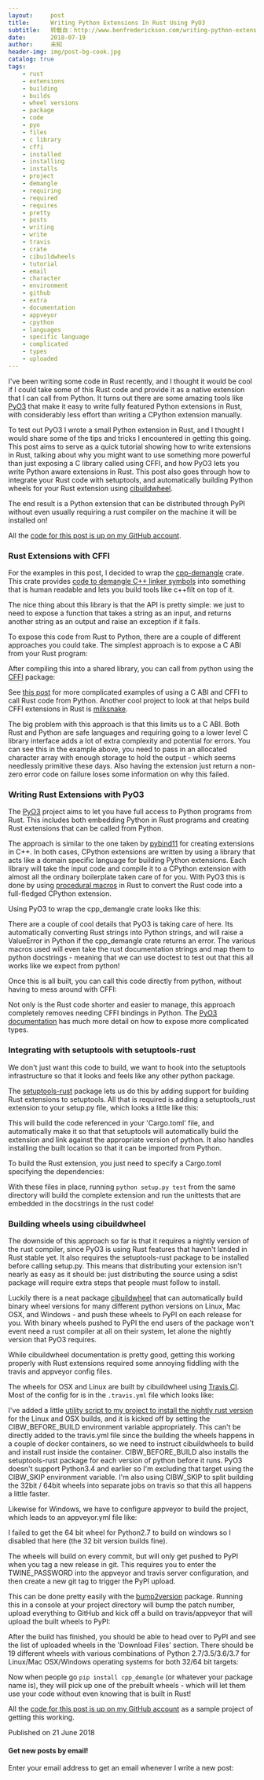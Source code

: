 ```yaml
---
layout:     post
title:      Writing Python Extensions In Rust Using PyO3
subtitle:   转载自：http://www.benfrederickson.com/writing-python-extensions-in-rust-using-pyo3/
date:       2018-07-19
author:     未知
header-img: img/post-bg-cook.jpg
catalog: true
tags:
    - rust
    - extensions
    - building
    - builds
    - wheel versions
    - package
    - code
    - pyo
    - files
    - c library
    - cffi
    - installed
    - installing
    - installs
    - project
    - demangle
    - requiring
    - required
    - requires
    - pretty
    - posts
    - writing
    - write
    - travis
    - crate
    - cibuildwheels
    - tutorial
    - email
    - character
    - environment
    - github
    - extra
    - documentation
    - appveyor
    - cpython
    - languages
    - specific language
    - complicated
    - types
    - uploaded
---
```


I've been writing some code in Rust recently, and I thought it would be cool if I could take some
of this Rust code and provide it as a native extension that I can call from Python. It turns out
there are some amazing tools like [PyO3](https://github.com/PyO3/pyo3) that make it easy to write fully featured
Python extensions in Rust, with considerably less effort than writing a CPython extension manually.

To test out PyO3 I wrote a small Python extension in Rust, and I thought I would share some of the
tips and tricks I encountered in getting this going. This post aims to serve as a quick tutorial
showing how to write extensions in Rust, talking about why you might want to use something more
powerful than just exposing a C library called using CFFI, and how PyO3 lets you write Python aware extensions in Rust.
This post also goes through how to integrate your Rust code with setuptools, and automatically building Python wheels for your
Rust extension using [cibuildwheel](https://github.com/joerick/cibuildwheel).

The end result is a Python extension that can be distributed through PyPI without even usually requiring a
rust compiler on the machine it will be installed on!

All the [code for this post is up on my GitHub account](https://github.com/benfred/py-cpp-demangle).

### Rust Extensions with CFFI

For the examples in this post, I decided to wrap the [cpp-demangle](https://github.com/gimli-rs/cpp_demangle) crate. This crate
provides [code to demangle C++ linker symbols](http://fitzgeraldnick.com/2017/02/22/cpp-demangle.html) into something that is human readable and lets you build
tools like c++filt on top of it.

The nice thing about this library is that the API is pretty simple:
we just to need to expose a function that takes a string as an input, and returns another string as an output
and raise an exception if it fails.

To expose this code from Rust to Python, there are a couple of different approaches you could take.
The simplest approach is to expose a C ABI from your Rust program:

After compiling this into a shared library, you can call from python using the [CFFI](http://cffi.readthedocs.io/en/latest)
package:

See [this post](https://bheisler.github.io/post/calling-rust-in-python) for more complicated examples of using
a C ABI and CFFI to call Rust code from Python. Another cool project to look at that helps build CFFI extensions in
Rust is [milksnake](https://github.com/getsentry/milksnake).

The big problem with this approach is that this limits us to a C ABI. Both Rust and Python are safe
languages and requiring going to a lower level C library interface adds a lot of extra complexity and potential
for errors. You can see this in the example above, you need to pass in an allocated character array with
enough storage to hold the output - which seems needlessly primitive these days. Also having the extension
just return a non-zero error code on failure loses some information on why this failed.

### Writing Rust Extensions with PyO3

The [PyO3](https://github.com/PyO3/pyo3) project aims to let you have full access to Python programs from Rust. This includes both
embedding Python in Rust programs and creating Rust extensions that can be called from Python.

The approach is similar to the one taken by [pybind11](https://github.com/pybind/pybind11) for creating extensions in C++. In both cases,
CPython extensions are written by using a library that acts like a domain specific language for building Python extensions.
Each library will take the input code and compile it to a CPython extension with almost all the ordinary boilerplate taken care of for you.
With PyO3 this is done by using [procedural macros](https://tinkering.xyz/introduction-to-proc-macros) in Rust to convert the Rust code into a full-fledged CPython extension.

Using PyO3 to wrap the cpp_demangle crate looks like this:

There are a couple of cool details that PyO3 is taking care of here. Its automatically converting Rust strings into Python strings, and will raise
a ValueError in Python if the cpp_demangle crate returns an error. The various macros used will even take the rust documentation strings and map them to
 python docstrings - meaning that we can use doctest to test out that this all works like we expect from python!

Once this is all built, you can call this code directly from python, without having to mess around with CFFI:

Not only is the Rust code shorter and easier to manage, this approach completely removes needing CFFI bindings in Python. The [PyO3 documentation](https://pyo3.rs/v0.2.7) has much more detail on how to expose more complicated types.

### Integrating with setuptools with setuptools-rust

We don't just want this code to build, we want to hook into the setuptools infrastructure so that it looks and feels like any other python package.

The [setuptools-rust](https://github.com/PyO3/setuptools-rust) package lets us do this by adding support for building Rust extensions to setuptools. All that is required is adding a setuptools_rust extension to your setup.py file, which looks a little like this:

This will build the code referenced in your 'Cargo.toml' file, and automatically make it so that that setuptools will automatically build the extension and link against the
appropriate version of python. It also handles installing the built location so that it can be imported from Python.

To build the Rust extension, you just need to specify a Cargo.toml specifying the dependencies:

With these files in place, running `python setup.py test` from the same directory will build
the complete extension and run the unittests that are embedded in the docstrings in the rust code!

### Building wheels using cibuildwheel

The downside of this approach so far is that it requires a nightly version of the rust compiler, since PyO3 is
using Rust features that haven't landed in Rust stable yet. It also requires the setuptools-rust package to be
installed before calling setup.py. This means that distributing your extension isn't nearly as easy as it should be: just distributing the source
using a sdist package will require extra steps that people must follow to install.

Luckily there is a neat package [cibuildwheel](https://github.com/joerick/cibuildwheel) that can automatically build binary wheel
versions for many different python versions on Linux, Mac OSX, and Windows - and push these wheels to
PyPI on each release for you. With binary wheels pushed to PyPI the end users of the package won't
event need a rust compiler at all on their system, let alone the nightly version that PyO3
requires.

While cibuildwheel documentation is pretty good, getting this working properly with Rust
extensions required some annoying fiddling with the travis and appveyor config files.

The wheels for OSX and Linux are built by cibuildwheel using [Travis CI](https://travis-ci.org/.). Most of the config for
is in the `.travis.yml` file which looks like:

I've added a little [utility script to my project to install the nightly rust version](https://github.com/benfred/py-cpp-demangle/blob/master/ci/install_rust.sh)
for the Linux and OSX builds, and it is kicked off by setting the CIBW_BEFORE_BUILD environment variable appropriately. This can't be directly added to the
travis.yml file since the building the wheels happens in a couple of docker containers, so we need to instruct cibuildwheels to build and install rust inside the container.
CIBW_BEFORE_BUILD also installs the setuptools-rust package for each version of python before it runs. PyO3 doesn't support Python3.4 and earlier so I'm excluding that target
using the CIBW_SKIP environment variable. I'm also using CIBW_SKIP to split building the 32bit / 64bit wheels into separate jobs on travis so that this all happens a little faster.

Likewise for Windows, we have to configure appveyor to build the project, which leads to an appveyor.yml file like:

I failed to get the 64 bit wheel for Python2.7 to build on windows so I disabled that here (the 32 bit version builds fine).

The wheels will build on every commit, but will only get pushed to PyPI when you tag a new release in git. This requires you to enter the TWINE_PASSWORD
into the appveyor and travis server configuration, and then create a new git tag to trigger the PyPI upload.

This can be done pretty easily with the [bump2version](https://github.com/c4urself/bump2version) package. Running this in a console at your project
directory will bump the patch number, upload everything to GitHub and kick off a build on travis/appveyor that will upload the built wheels to PyPI:

After the build has finished, you should be able to head over to
PyPI and see the list of uploaded wheels in the 'Download Files' section. There should
 be 19 different wheels with various combinations of Python 2.7/3.5/3.6/3.7 for Linux/Mac OSX/Windows operating systems for both 32/64 bit targets:



Now when people go `pip install cpp_demangle` (or whatever your package name is), they will pick up one of the prebuilt wheels - which will let them
use your code without even knowing that is built in Rust!

All the [code for this post is up on my GitHub account](https://github.com/benfred/py-cpp-demangle) as a sample project of getting this working.


Published on 21 June 2018


#### Get new posts by email!

Enter your email address to get an email whenever I write a new post:
